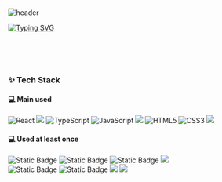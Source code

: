 <div align="right">
<!-- <img src="https://komarev.com/ghpvc/?username=DongExxn&&style=flat-square" align="right" /> -->
</div>  
  

<br/>  

<!--## Hello, I'm Dongeun Kim! 👋  

Good day!

I am a Front-end developer from South Korea 🇰🇷. I am interested in Wep/App Develop. I love reading, exercising and communicating! 

If you want to contact me, please leave me a message!-->
 ![header](https://capsule-render.vercel.app/api?type=waving&color=6994CDEE&text=&animation=twinkling&height=80)

[![Typing SVG](https://readme-typing-svg.demolab.com?font=Alkatra&weight=500&size=45&duration=4000&pause=3&color=6994CDEE&center=false&vCenter=false&multiline=true&repeat=true&width=1000&height=100&lines=Welcome+to+DongEun's+GitHub!👋)](https://git.io/typing-svg)
 
<div align="left">
<br/>

<!--
### 💫 Experience
- **데버 주식회사** - 스타트업 인턴, Front-end Developer *(Jul 2023 - Dec 2023)*
- **한이음** - 한이음 ICT 공모전 입선, 교내 모각소 프로그램 최우수상, Front-end Developer *(Jan 2022 - Nov 2022)*
- **금천교육복지센터 멘토** - 멘토 감사패 수상, 코딩・수학・영어 멘토링 진행 *(Jul 2022 - Oct 2023)*
-->

<br/>  
  

<br/>  

### ✨ Tech Stack
#### 💻  Main used
<img src="https://img.shields.io/badge/React-61DAFB?style=for-the-badge&logo=React&logoColor=black" alt="React"/> <img src="https://img.shields.io/badge/vue.js-4FC08D?style=for-the-badge&logo=vue.js&logoColor=white"> <img src="https://img.shields.io/badge/TypeScript-3178C6?style=for-the-badge&logo=TypeScript&logoColor=white" alt="TypeScript"/> <img src="https://img.shields.io/badge/JavaScript-F7DF1E?style=for-the-badge&logo=JavaScript&logoColor=black" alt="JavaScript"/> <img src="https://img.shields.io/badge/Tailwind CSS-06B6D4?style=for-the-badge&logo=Tailwind CSS&logoColor=white"/> <img src="https://img.shields.io/badge/HTML5-E34F26?style=for-the-badge&logo=HTML5&logoColor=white" alt="HTML5"/> <img src="https://img.shields.io/badge/CSS3-1572B6?style=for-the-badge&logo=CSS3&logoColor=white" alt="CSS3"/> <img src="https://img.shields.io/badge/bootstrap-7952B3?style=for-the-badge&logo=bootstrap&logoColor=white">
#### 💻 Used at least once
 ![Static Badge](https://img.shields.io/badge/Python-3776AB?style=for-the-badge&logo=python&logoColor=white) ![Static Badge](https://img.shields.io/badge/C-A8B9CC?style=for-the-badge&logo=C&logoColor=white) ![Static Badge](https://img.shields.io/badge/C++-00599C?style=for-the-badge&logo=cplusplus&logoColor=white)  <img src="https://img.shields.io/badge/java-007396?style=for-the-badge&logo=java&logoColor=white"> <br/>
![Static Badge](https://img.shields.io/badge/node.js-339933?style=for-the-badge&logo=node.js&logoColor=white)  ![Static Badge](https://img.shields.io/badge/mysql-4479A1?style=for-the-badge&logo=mysql&logoColor=white) <img src="https://img.shields.io/badge/express-000000?style=for-the-badge&logo=express&logoColor=white"> <img src="https://img.shields.io/badge/OpenCV-5C3EE8?style=flat-square&logo=opencv&logoColor=white">

<br/>  

<!--
## Github Stats  
<table><tr><td valign="top" width="50%">

<img src="https://github-readme-stats.vercel.app/api?username=DongExxn&show_icons=true&count_private=true&hide_border=true" align="left" style="width: 100%" />

</td><td valign="top" width="50%">

<img src="https://github-readme-stats.vercel.app/api/top-langs/?username=DongExxn&hide_border=true&layout=compact" align="left" style="width: 100%" />

</td></tr></table>  
-->

<br/>  


<!--
**DongExxn** is a ✨ _special_ ✨ repository because its `README.md` (this file) appears on your GitHub profile.

Here are some ideas to get you started:

- 🔭 I’m currently working on ...
- 🌱 I’m currently learning ...
- 👯 I’m looking to collaborate on ...
- 🤔 I’m looking for help with ...
- 💬 Ask me about ...
- 📫 How to reach me: ...
- 😄 Pronouns: ...
- ⚡ Fun fact: ...
- ...
-->

